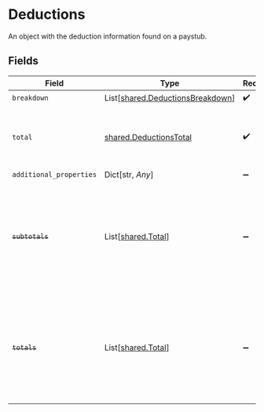 # Deductions

An object with the deduction information found on a paystub.


## Fields

| Field                                                                                                                   | Type                                                                                                                    | Required                                                                                                                | Description                                                                                                             |
| ----------------------------------------------------------------------------------------------------------------------- | ----------------------------------------------------------------------------------------------------------------------- | ----------------------------------------------------------------------------------------------------------------------- | ----------------------------------------------------------------------------------------------------------------------- |
| `breakdown`                                                                                                             | List[[shared.DeductionsBreakdown](../../models/shared/deductionsbreakdown.md)]                                          | :heavy_check_mark:                                                                                                      | N/A                                                                                                                     |
| `total`                                                                                                                 | [shared.DeductionsTotal](../../models/shared/deductionstotal.md)                                                        | :heavy_check_mark:                                                                                                      | An object representing the total deductions for the pay period                                                          |
| `additional_properties`                                                                                                 | Dict[str, *Any*]                                                                                                        | :heavy_minus_sign:                                                                                                      | N/A                                                                                                                     |
| ~~`subtotals`~~                                                                                                         | List[[shared.Total](../../models/shared/total.md)]                                                                      | :heavy_minus_sign:                                                                                                      | : warning: ** DEPRECATED **: This will be removed in a future release, please migrate away from it as soon as possible. |
| ~~`totals`~~                                                                                                            | List[[shared.Total](../../models/shared/total.md)]                                                                      | :heavy_minus_sign:                                                                                                      | : warning: ** DEPRECATED **: This will be removed in a future release, please migrate away from it as soon as possible. |